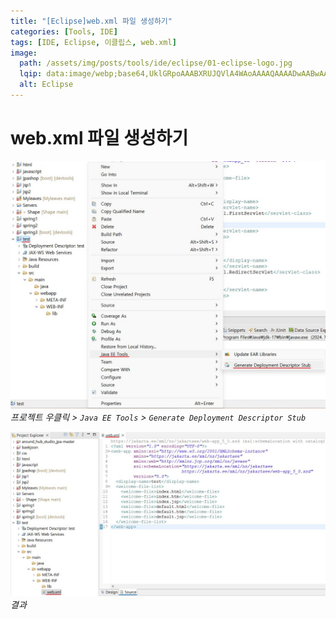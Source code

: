 ```yaml
---
title: "[Eclipse]web.xml 파일 생성하기"
categories: [Tools, IDE]
tags: [IDE, Eclipse, 이클립스, web.xml]
image:
  path: /assets/img/posts/tools/ide/eclipse/01-eclipse-logo.jpg
  lqip: data:image/webp;base64,UklGRpoAAABXRUJQVlA4WAoAAAAQAAAADwAABwAAQUxQSDIAAAARL0AmbZurmr57yyIiqE8oiG0bejIYEQTgqiDA9vqnsUSI6H+oAERp2HZ65qP/VIAWAFZQOCBCAAAA8AEAnQEqEAAIAAVAfCWkAALp8sF8rgRgAP7o9FDvMCkMde9PK7euH5M1m6VWoDXf2FkP3BqV0ZYbO6NA/VFIAAAA
  alt: Eclipse
---
```


# web.xml 파일 생성하기

![01-generate-web.xml-file](/assets/img/posts/tools/ide/eclipse/generate-web.xml-file/01-generate-web.xml-file.jpg)
*프로젝트 우클릭 > `Java EE Tools` > `Generate Deployment Descriptor Stub`*

![02-result](/assets/img/posts/tools/ide/eclipse/generate-web.xml-file/02-result.jpg)
*결과*
